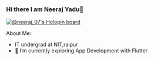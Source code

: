 ### Hi there I am Neeraj Yadu👋
[![@neeraj_07's Holopin board](https://holopin.me/neeraj_07)](https://holopin.io/@neeraj_07)

About Me:
- IT undergrad at NIT,raipur
- 🔭 I’m currently exploring App Development with Flutter

